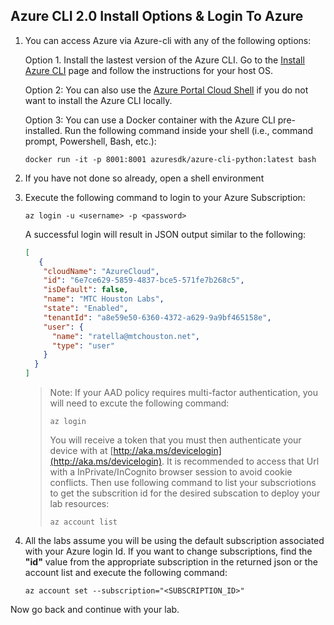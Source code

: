 ## Azure CLI 2.0 Install Options & Login To Azure

1. You can access Azure via Azure-cli with any of the following options:
    
    Option 1. Install the lastest version of the Azure CLI.  Go to the [Install Azure CLI](https://docs.microsoft.com/en-us/cli/azure/install-azure-cli?view=azure-cli-latest) page and follow the instructions for your host OS.
    
    Option 2: You can also use the [Azure Portal Cloud Shell](https://docs.microsoft.com/en-us/azure/cloud-shell/overview?view=azure-cli-latest) if you do not want to install the Azure CLI locally.

    Option 3: You can use a Docker container with the Azure CLI pre-installed.  Run the following command inside your shell (i.e., command prompt, Powershell, Bash, etc.):
      ```
      docker run -it -p 8001:8001 azuresdk/azure-cli-python:latest bash 
      ```
2. If you have not done so already, open a shell environment

3. Execute the following command to login to your Azure Subscription:
    
    ```
    az login -u <username> -p <password>
    ```
    A successful login will result in JSON output similar to the following:
    
    ```json
    [
       {
        "cloudName": "AzureCloud",
        "id": "6e7ce629-5859-4837-bce5-571fe7b268c5",
        "isDefault": false,
        "name": "MTC Houston Labs",
        "state": "Enabled",
        "tenantId": "a8e59e50-6360-4372-a629-9a9bf465158e",
        "user": {
          "name": "ratella@mtchouston.net",
          "type": "user"
        }
      }
    ]
    
    ```
    > Note:  If your AAD policy requires multi-factor authentication, you will need to excute the following command:
    > ```
    > az login
    > ```
    > You will receive a token that you must then authenticate your device with at [http://aka.ms/devicelogin](http://aka.ms/devicelogin).  It is recommended to access that Url with a InPrivate/InCognito browser session to avoid cookie conflicts.
    Then use following command to list your subscriotions to get the subscrition id for the desired subscation to deploy your lab resources:
    > ```
    > az account list
    > ```
4. All the labs assume you will be using the default subscription associated with your Azure login Id.  If you want to change subscriptions, find the **"id"** value from the appropriate subscription in the returned json or the account list and execute the following command:
    ```
    az account set --subscription="<SUBSCRIPTION_ID>"

Now go back and continue with your lab.